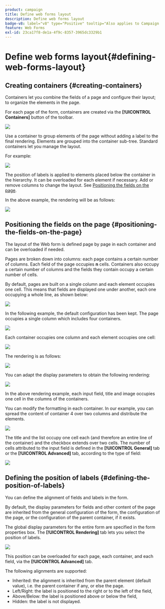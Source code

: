 ```yaml
---
product: campaign
title: Define web forms layout
description: Define web forms layout
badge-v8: label="v8" type="Positive" tooltip="Also applies to Campaign v8"
feature: Web Forms
exl-id: 23ca17f8-de1a-4f9c-8357-3965dc3329b1
---
```

# Define web forms layout{#defining-web-forms-layout}

 

## Creating containers {#creating-containers}

Containers let you combine the fields of a page and configure their layout; to organize the elements in the page.

For each page of the form, containers are created via the **[!UICONTROL Containers]** button of the toolbar.

![](assets/s_ncs_admin_survey_containers_add.png)

Use a container to group elements of the page without adding a label to the final rendering. Elements are grouped into the container sub-tree. Standard containers let you manage the layout.

For example:

![](assets/s_ncs_admin_survey_containers_std_arbo.png)

The position of labels is applied to elements placed below the container in the hierarchy. It can be overloaded for each element if necessary. Add or remove columns to change the layout. See [Positioning the fields on the page](#positioning-the-fields-on-the-page).

In the above example, the rendering will be as follows:

![](assets/s_ncs_admin_survey_containers_std_ex.png)

## Positioning the fields on the page {#positioning-the-fields-on-the-page}

The layout of the Web form is defined page by page in each container and can be overloaded if needed.

Pages are broken down into columns: each page contains a certain number of columns. Each field of the page occupies **n** cells. Containers also occupy a certain number of columns and the fields they contain occupy a certain number of cells.

By default, pages are built on a single column and each element occupies one cell. This means that fields are displayed one under another, each one occupying a whole line, as shown below:

![](assets/s_ncs_admin_survey_container_ex.png)

In the following example, the default configuration has been kept. The page occupies a single column which includes four containers. 

![](assets/s_ncs_admin_survey_container_ex0.png)

Each container occupies one column and each element occupies one cell:

![](assets/s_ncs_admin_survey_container_ex0a.png)

The rendering is as follows:

![](assets/s_ncs_admin_survey_container_ex0_rend.png)

You can adapt the display parameters to obtain the following rendering:

![](assets/s_ncs_admin_survey_container_ex1_rend.png)

In the above rendering example, each input field, title and image occupies one cell in the columns of the containers.

You can modify the formatting in each container. In our example, you can spread the content of container 4 over two columns and distribute the elements.

![](assets/s_ncs_admin_survey_container_ex2_rend.png)

The title and the list occupy one cell each (and therefore an entire line of the container) and the checkbox extends over two cells. The number of cells attributed to the input field is defined in the **[!UICONTROL General]** tab or the **[!UICONTROL Advanced]** tab, according to the type of field:

![](assets/s_ncs_admin_survey_container_ex2.png)

## Defining the position of labels {#defining-the-position-of-labels}

You can define the alignment of fields and labels in the form.

By default, the display parameters for fields and other content of the page are inherited from the general configuration of the form, the configuration of the page, or the configuration of the parent container, if it exists.

The global display parameters for the entire form are specified in the form properties box. The **[!UICONTROL Rendering]** tab lets you select the position of labels. 

![](assets/s_ncs_admin_survey_label_position.png)

This position can be overloaded for each page, each container, and each field, via the **[!UICONTROL Advanced]** tab.

The following alignments are supported:

* Inherited: the alignment is inherited from the parent element (default value), i.e. the parent container if any, or else the page.
* Left/Right: the label is positioned to the right or to the left of the field,
* Above/Below: the label is positioned above or below the field,
* Hidden: the label is not displayed.

